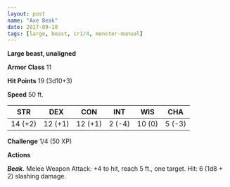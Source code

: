 ```yaml
---
layout: post
name: "Axe Beak"
date: 2017-09-10
tags: [large, beast, cr1/4, monster-manual]
---
```


**Large beast, unaligned**

**Armor Class** 11

**Hit Points** 19 (3d10+3)

**Speed** 50 ft.

|   STR   |   DEX   |   CON   |   INT   |   WIS   |   CHA   |
|:-----:|:-----:|:-----:|:-----:|:-----:|:-----:|
| 14 (+2) | 12 (+1) | 12 (+1) | 2 (-4) | 10 (0) | 5 (-3) |

**Challenge** 1/4 (50 XP)

**Actions**

***Beak.*** Melee Weapon Attack: +4 to hit, reach 5 ft., one target. Hit: 6 (1d8 + 2) slashing damage.

